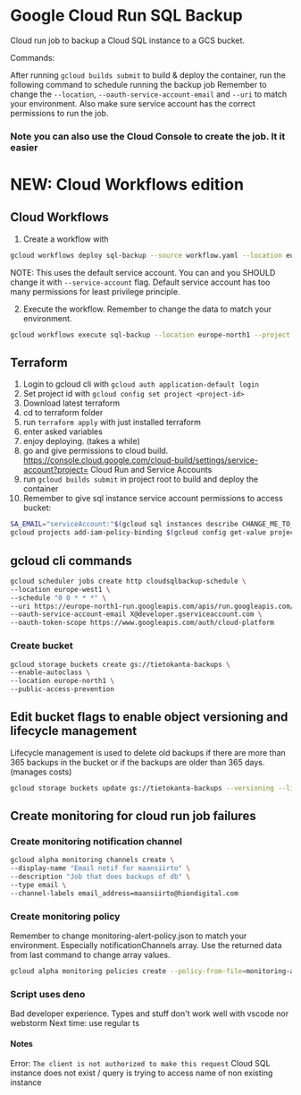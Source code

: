 # Google Cloud Run SQL Backup

Cloud run job to backup a Cloud SQL instance to a GCS bucket.

Commands:

After running `gcloud builds submit` to build & deploy the container, run the following command to schedule running the backup job
Remember to change the `--location`, `--oauth-service-account-email` and `--uri` to match your environment.
Also make sure service account has the correct permissions to run the job.

### Note you can also use the Cloud Console to create the job. It it easier

# NEW: Cloud Workflows edition

## Cloud Workflows

1. Create a workflow with
```bash
gcloud workflows deploy sql-backup --source workflow.yaml --location europe-north1 --project $(gcloud config get-value project)
```
NOTE: This uses the default service account. You can and you SHOULD change it with `--service-account` flag. Default service account has too many permissions for least privilege principle. 

2. Execute the workflow. Remember to change the data to match your environment.
```bash
gcloud workflows execute sql-backup --location europe-north1 --project $(gcloud config get-value project) --data='{"bucket":"BUCKET_NAME","database":"DB_NAME","instance":"SQL_INSTANCE_NAME"}'
```

## Terraform

1. Login to gcloud cli with `gcloud auth application-default login`
2. Set project id with `gcloud config set project <project-id>`
3. Download latest terraform
4. cd to terraform folder
5. run `terraform apply` with just installed terraform
6. enter asked variables
7. enjoy deploying. (takes a while)
8. go and give permissions to cloud build. https://console.cloud.google.com/cloud-build/settings/service-account?project= Cloud Run and Service Accounts
9. run `gcloud builds submit` in project root to build and deploy the container
10. Remember to give sql instance service account permissions to access bucket:
```bash
SA_EMAIL="serviceAccount:"$(gcloud sql instances describe CHANGE_ME_TO_DB_NAME --format='value(serviceAccountEmailAddress)' --project $(gcloud config get-value project))
gcloud projects add-iam-policy-binding $(gcloud config get-value project) --member=$SA_EMAIL --role roles/storage.objectUser
```

## gcloud cli commands

```bash
gcloud scheduler jobs create http cloudsqlbackup-schedule \
--location europe-west1 \
--schedule "0 0 * * *" \
--uri https://europe-north1-run.googleapis.com/apis/run.googleapis.com/v1/namespaces/taikuri/jobs/cloudsqlbackup:run \
--oauth-service-account-email X@developer.gserviceaccount.com \
--oauth-token-scope https://www.googleapis.com/auth/cloud-platform
```

### Create bucket

```bash
gcloud storage buckets create gs://tietokanta-backups \
--enable-autoclass \
--location europe-north1 \
--public-access-prevention
```

## Edit bucket flags to enable object versioning and lifecycle management

Lifecycle management is used to delete old backups if there are more than 365 backups in the bucket
or if the backups are older than 365 days. (manages costs)

```bash
gcloud storage buckets update gs://tietokanta-backups --versioning --lifecycle-file bucket-lifecycle-config.json
```

## Create monitoring for cloud run job failures

### Create monitoring notification channel

```bash
gcloud alpha monitoring channels create \
--display-name "Email notif for maansiirto" \
--description "Job that does backups of db" \
--type email \
--channel-labels email_address=maansiirto@hiondigital.com
```

### Create monitoring policy

Remember to change monitoring-alert-policy.json to match your environment. Especially notificationChannels array. Use the returned data from last command to change array values.

```bash
gcloud alpha monitoring policies create --policy-from-file=monitoring-alert-policy.json
```

### Script uses deno

Bad developer experience. Types and stuff don't work well with vscode nor webstorm
Next time: use regular ts

#### Notes

Error:
`The client is not authorized to make this request`
Cloud SQL instance does not exist / query is trying to access name of non existing instance
